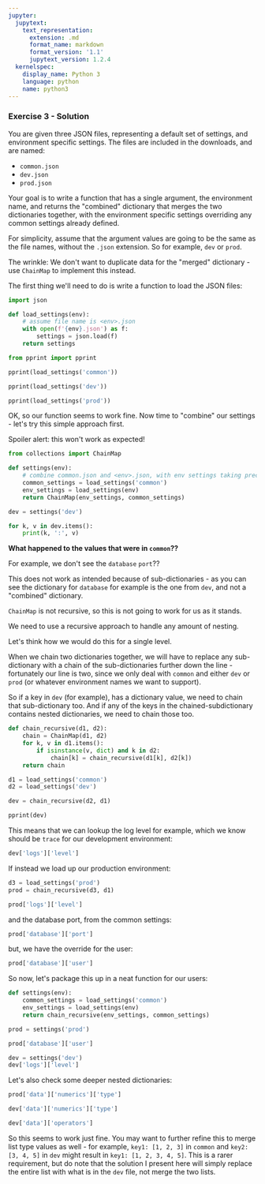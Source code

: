 ```yaml
---
jupyter:
  jupytext:
    text_representation:
      extension: .md
      format_name: markdown
      format_version: '1.1'
      jupytext_version: 1.2.4
  kernelspec:
    display_name: Python 3
    language: python
    name: python3
---
```


### Exercise 3 - Solution


You are given three JSON files, representing a default set of settings, and environment specific settings.
The files are included in the downloads, and are named:
* `common.json`
* `dev.json`
* `prod.json`

Your goal is to write a function that has a single argument, the environment name, and returns the "combined" dictionary that merges the two dictionaries together, with the environment specific settings overriding any common settings already defined.

For simplicity, assume that the argument values are going to be the same as the file names, without the `.json` extension. So for example, `dev` or `prod`.

The wrinkle: We don't want to duplicate data for the "merged" dictionary - use `ChainMap` to implement this instead.


The first thing we'll need to do is write a function to load the JSON files:

```python
import json

def load_settings(env):
    # assume file name is <env>.json
    with open(f'{env}.json') as f:
        settings = json.load(f)
    return settings
```

```python
from pprint import pprint
```

```python
pprint(load_settings('common'))
```

```python
pprint(load_settings('dev'))
```

```python
pprint(load_settings('prod'))
```

OK, so our function seems to work fine.
Now time to "combine" our settings - let's try this simple approach first.

Spoiler alert: this won't work as expected!

```python
from collections import ChainMap

def settings(env):
    # combine common.json and <env>.json, with env settings taking precedence
    common_settings = load_settings('common')
    env_settings = load_settings(env)
    return ChainMap(env_settings, common_settings)
```

```python
dev = settings('dev')
```

```python
for k, v in dev.items():
    print(k, ':', v)
```

**What happened to the values that were in `common`??**


For example, we don't see the `database` `port`??


This does not work as intended because of sub-dictionaries - as you can see the dictionary for `database` for example is the one from `dev`, and not a "combined" dictionary.

`ChainMap` is not recursive, so this is not going to work for us as it stands.


We need to use a recursive approach to handle any amount of nesting.

Let's think how we would do this for a single level.

When we chain two dictionaries together, we will have to replace any sub-dictionary with a chain of the sub-dictionaries further down the line - fortunately our line is two, since we only deal with `common` and either `dev` or `prod` (or whatever environment names we want to support).

So if a key in `dev` (for example), has a dictionary value, we need to chain that sub-dictionary too. And if any of the keys in the chained-subdictionary contains nested dictionaries, we need to chain those too.

```python
def chain_recursive(d1, d2):
    chain = ChainMap(d1, d2)
    for k, v in d1.items():
        if isinstance(v, dict) and k in d2:
            chain[k] = chain_recursive(d1[k], d2[k])
    return chain
```

```python
d1 = load_settings('common')
d2 = load_settings('dev')
```

```python
dev = chain_recursive(d2, d1)
```

```python
pprint(dev)
```

This means that we can lookup the log level for example, which we know should be `trace` for our development environment:

```python
dev['logs']['level']
```

If instead we load up our production environment:

```python
d3 = load_settings('prod')
prod = chain_recursive(d3, d1)
```

```python
prod['logs']['level']
```

and the database port, from the common settings:

```python
prod['database']['port']
```

but, we have the override for the user:

```python
prod['database']['user']
```

So now, let's package this up in a neat function for our users:

```python
def settings(env):
    common_settings = load_settings('common')
    env_settings = load_settings(env)
    return chain_recursive(env_settings, common_settings)
```

```python
prod = settings('prod')
```

```python
prod['database']['user']
```

```python
dev = settings('dev')
dev['logs']['level']
```

Let's also check some deeper nested dictionaries:

```python
prod['data']['numerics']['type']
```

```python
dev['data']['numerics']['type']
```

```python
dev['data']['operators']
```

So this seems to work just fine. You may want to further refine this to merge list type values as well - for example, `key1: [1, 2, 3]` in `common` and `key2: [3, 4, 5]` in `dev` might result in `key1: [1, 2, 3, 4, 5]`. This is a rarer requirement, but do note that the solution I present here will simply replace the entire list with what is in the `dev` file, not merge the two lists.
